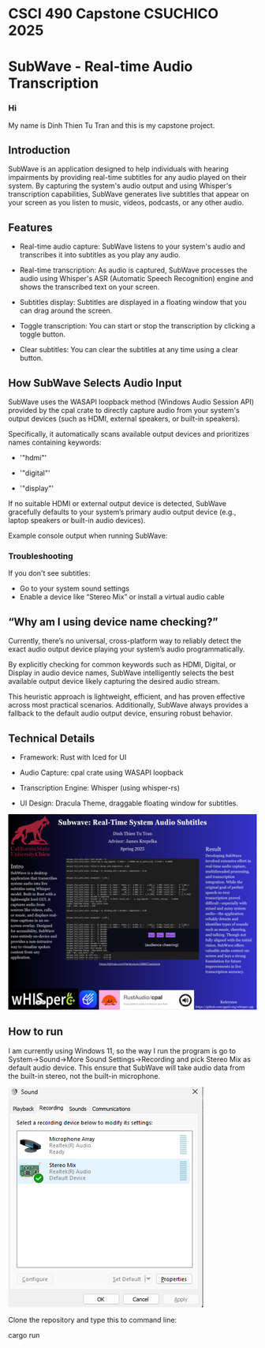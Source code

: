 # CSCI 490 Capstone CSUCHICO 2025

# SubWave - Real-time Audio Transcription

### Hi
My name is Dinh Thien Tu Tran and this is my capstone project.

## Introduction

SubWave is an application designed to help individuals with hearing impairments by providing real-time subtitles for any audio played on their system. By capturing the system's audio output and using Whisper's transcription capabilities, SubWave generates live subtitles that appear on your screen as you listen to music, videos, podcasts, or any other audio.

## Features
- Real-time audio capture: SubWave listens to your system's audio and transcribes it into subtitles as you play any audio.

- Real-time transcription: As audio is captured, SubWave processes the audio using Whisper's ASR (Automatic Speech Recognition) engine and shows the transcribed text on your screen.

- Subtitles display: Subtitles are displayed in a floating window that you can drag around the screen.

- Toggle transcription: You can start or stop the transcription by clicking a toggle button.

- Clear subtitles: You can clear the subtitles at any time using a clear button.


## How SubWave Selects Audio Input

SubWave uses the WASAPI loopback method (Windows Audio Session API) provided by the cpal crate to directly capture audio from your system's output devices (such as HDMI, external speakers, or built-in speakers).

Specifically, it automatically scans available output devices and prioritizes names containing keywords:

- '"hdmi"'

- '"digital"'

- '"display"'

If no suitable HDMI or external output device is detected, SubWave gracefully defaults to your system’s primary audio output device (e.g., laptop speakers or built-in audio devices).

Example console output when running SubWave:

### Troubleshooting
If you don't see subtitles:
- Go to your system sound settings
- Enable a device like “Stereo Mix” or install a virtual audio cable

## “Why am I using device name checking?”
Currently, there’s no universal, cross-platform way to reliably detect the exact audio output device playing your system’s audio programmatically.

By explicitly checking for common keywords such as HDMI, Digital, or Display in audio device names, SubWave intelligently selects the best available output device likely capturing the desired audio stream.

This heuristic approach is lightweight, efficient, and has proven effective across most practical scenarios. Additionally, SubWave always provides a fallback to the default audio output device, ensuring robust behavior.

## Technical Details
* Framework: Rust with Iced for UI

* Audio Capture: cpal crate using WASAPI loopback

* Transcription Engine: Whisper (using whisper-rs)

* UI Design: Dracula Theme, draggable floating window for subtitles.

![Capstone Poster](<Capstone2.png>)

## How to run
I am currently using Windows 11, so the way I run the program is go to System->Sound->More Sound Settings->Recording and pick Stereo Mix as default audio device.
This ensure that SubWave will take audio data from the built-in stereo, not the built-in microphone.

![Set Default Audio](<SetAudio.png>)

Clone the repository and type this to command line:

cargo run